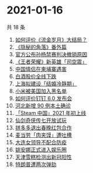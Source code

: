 # 2021-01-16

共 18 条

<!-- BEGIN ZHIHUSEARCH -->
<!-- 最后更新时间 Sat Jan 16 2021 17:34:47 GMT+0800 (CST) -->
1. [如何评价《流金岁月》大结局？](https://www.zhihu.com/search?q=流金岁月)
1. [《隐秘的角落》番外篇](https://www.zhihu.com/search?q=隐秘的角落)
1. [官方公布孙杨禁赛判决撤销原因](https://www.zhihu.com/search?q=孙杨)
1. [《王者荣耀》新英雄「司空震」](https://www.zhihu.com/search?q=司空震)
1. [中国情侣在柬埔寨遇害](https://www.zhihu.com/search?q=中国情侣柬埔寨)
1. [白酒股价全线下跌](https://www.zhihu.com/search?q=白酒股大跌)
1. [上海拟建设「结婚冷静期」](https://www.zhihu.com/search?q=结婚冷静期)
1. [小米被美国加入黑名单](https://www.zhihu.com/search?q=小米被制裁)
1. [如何评价钉钉 6.0 发布会](https://www.zhihu.com/search?q=钉钉)
1. [河北新增 90 例本土确诊](https://www.zhihu.com/search?q=河北新增)
1. [「Steam 中国」2021 年初上线](https://www.zhihu.com/search?q=steam中国)
1. [仙剑奇侠传七开放试玩](https://www.zhihu.com/search?q=仙剑奇侠传七)
1. [拼多多退出春晚红包合作](https://www.zhihu.com/search?q=拼多多春晚)
1. [麦当劳「肉夹馍」遭吐槽](https://www.zhihu.com/search?q=麦当劳肉夹馍)
1. [大连女领导不配合防疫](https://www.zhihu.com/search?q=大连女子拒绝登记)
1. [姚安娜正式进入娱乐圈](https://www.zhihu.com/search?q=姚安娜)
1. [天津雪糕检测出新冠阳性](https://www.zhihu.com/search?q=天津雪糕)
1. [特朗普遭两次弹劾](https://www.zhihu.com/search?q=特朗普弹劾)
<!-- END ZHIHUSEARCH -->
